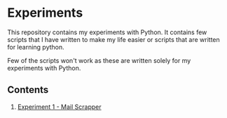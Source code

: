# Experiments

This repository contains my experiments with Python. It contains few scripts that I have written to make my life easier or scripts that are written for learning python.

Few of the scripts won't work as these are written solely for my experiments with Python.

## Contents

1. [Experiment 1 - Mail Scrapper](.\Experiment%201)
